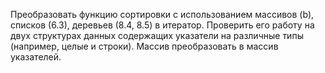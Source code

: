 Преобразовать функцию сортировки с использованием массивов (b), списков (6.3), деревьев (8.4, 8.5) в итератор. Проверить его работу на двух структурах данных содержащих указатели на различные типы (например, целые и строки). Массив преобразовать в массив указателей.
